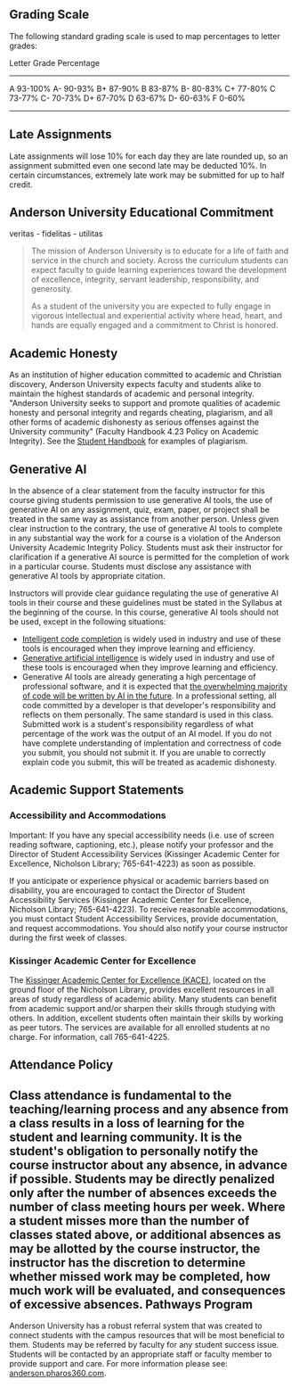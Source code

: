 Grading Scale
-------------

The following standard grading scale is used to map percentages to letter grades:

Letter Grade   Percentage
------------   ----------
A              93-100%
A-             90-93%
B+             87-90%
B              83-87%
B-             80-83%
C+             77-80%
C              73-77%
C-             70-73%
D+             67-70%
D              63-67%
D-             60-63%
F              0-60%
------------   --------

Late Assignments
----------------

Late assignments will lose 10% for each day they are late rounded up, so an assignment submitted even one second late may be deducted 10%. In certain circumstances, extremely late work may be submitted for up to half credit.

Anderson University Educational Commitment
------------------------------------------

veritas - fidelitas - utilitas

> The mission of Anderson University is to educate for a life of faith and service in the church and society. Across the curriculum students can expect faculty to guide learning experiences toward the development of excellence, integrity, servant leadership, responsibility, and generosity.
>
> As a student of the university you are expected to fully engage in vigorous intellectual and experiential activity where head, heart, and hands are equally engaged and a commitment to Christ is honored.

Academic Honesty
----------------

As an institution of higher education committed to academic and Christian discovery, Anderson University expects faculty and students alike to maintain the highest standards of academic and personal integrity. "Anderson University seeks to support and promote qualities of academic honesty and personal integrity and regards cheating, plagiarism, and all other forms of academic dishonesty as serious offenses against the University community" (Faculty Handbook 4.23 Policy on Academic Integrity). See the [Student Handbook](https://anderson.edu/student-life/handbook/) for examples of plagiarism.

Generative AI
-------------

In the absence of a clear statement from the faculty instructor for this course giving students permission to use generative AI tools, the use of generative AI on any assignment, quiz, exam, paper, or project shall be treated in the same way as assistance from another person. Unless given clear instruction to the contrary, the use of generative AI tools to complete in any substantial way the work for a course is a violation of the Anderson University Academic Integrity Policy. Students must ask their instructor for clarification if a generative AI source is permitted for the completion of work in a particular course. Students must disclose any assistance with generative AI tools by appropriate citation.

Instructors will provide clear guidance regulating the use of generative AI tools in their course and these guidelines must be stated in the Syllabus at the beginning of the course. In this course, generative AI tools should not be used, except in the following situations:

- [Intelligent code completion](https://en.wikipedia.org/wiki/Intelligent_code_completion) is widely used in industry and use of these tools is encouraged when they improve learning and efficiency.
- [Generative artificial intelligence](https://en.wikipedia.org/wiki/Generative_artificial_intelligence) is widely used in industry and use of these tools is encouraged when they improve learning and efficiency.
- Generative AI tools are already generating a high percentage of professional software, and it is expected that [the overwhelming majority of code will be written by AI in the future](https://www.freethink.com/robots-ai/github-copilot). In a professional setting, all code committed by a developer is that developer's responsibility and reflects on them personally. The same standard is used in this class. Submitted work is a student's responsibility regardless of what percentage of the work was the output of an AI model. If you do not have complete understanding of implentation and correctness of code you submit, you should not submit it. If you are unable to correctly explain code you submit, this will be treated as academic dishonesty.

Academic Support Statements
---------------------------

### Accessibility and Accommodations

Important: If you have any special accessibility needs (i.e. use of screen reading software, captioning, etc.), please notify your professor and the Director of Student Accessibility Services (Kissinger Academic Center for Excellence, Nicholson Library; 765-641-4223) as soon as possible.

If you anticipate or experience physical or academic barriers based on disability, you are encouraged to contact the Director of Student Accessibility Services (Kissinger Academic Center for Excellence, Nicholson Library; 765-641-4223). To receive reasonable accommodations, you must contact Student Accessibility Services, provide documentation, and request accommodations. You should also notify your course instructor during the first week of classes.

### Kissinger Academic Center for Excellence

The [Kissinger Academic Center for Excellence (KACE)](https://anderson.edu/kissinger/services/), located on the ground floor of the Nicholson Library, provides excellent resources in all areas of study regardless of academic ability. Many students can benefit from academic support and/or sharpen their skills through studying with others. In addition, excellent students often maintain their skills by working as peer tutors. The services are available for all enrolled students at no charge. For information, call 765-641-4225.

Attendance Policy
-----------------

Class attendance is fundamental to the teaching/learning process and any absence from a class results in a loss of learning for the student and learning community. It is the student's obligation to personally notify the course instructor about any absence, in advance if possible. Students may be directly penalized only after the number of absences exceeds the number of class meeting hours per week. Where a student misses more than the number of classes stated above, or additional absences as may be allotted by the course instructor, the instructor has the discretion to determine whether missed work may be completed, how much work will be evaluated, and consequences of excessive absences.
Pathways Program
----------------

Anderson University has a robust referral system that was created to connect students with the campus resources that will be most beneficial to them. Students may be referred by faculty for any student success issue. Students will be contacted by an appropriate staff or faculty member to provide support and care. For more information please see: [anderson.pharos360.com](https://anderson.pharos360.com/).

</main>
